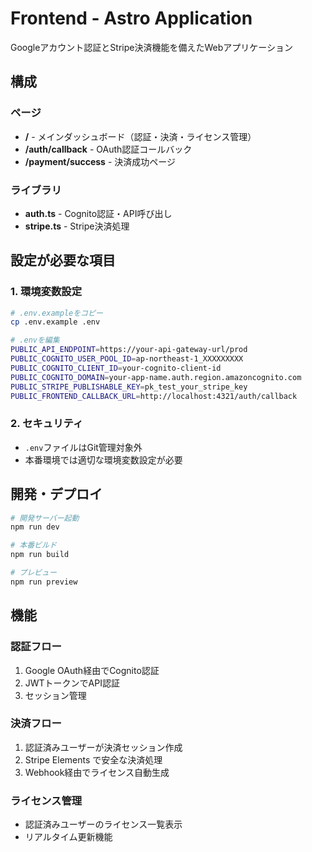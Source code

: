 # Frontend - Astro Application

Googleアカウント認証とStripe決済機能を備えたWebアプリケーション

## 構成

### ページ
- **/** - メインダッシュボード（認証・決済・ライセンス管理）
- **/auth/callback** - OAuth認証コールバック
- **/payment/success** - 決済成功ページ

### ライブラリ
- **auth.ts** - Cognito認証・API呼び出し
- **stripe.ts** - Stripe決済処理

## 設定が必要な項目

### 1. 環境変数設定
```bash
# .env.exampleをコピー
cp .env.example .env

# .envを編集
PUBLIC_API_ENDPOINT=https://your-api-gateway-url/prod
PUBLIC_COGNITO_USER_POOL_ID=ap-northeast-1_XXXXXXXXX
PUBLIC_COGNITO_CLIENT_ID=your-cognito-client-id
PUBLIC_COGNITO_DOMAIN=your-app-name.auth.region.amazoncognito.com
PUBLIC_STRIPE_PUBLISHABLE_KEY=pk_test_your_stripe_key
PUBLIC_FRONTEND_CALLBACK_URL=http://localhost:4321/auth/callback
```

### 2. セキュリティ
- `.env`ファイルはGit管理対象外
- 本番環境では適切な環境変数設定が必要

## 開発・デプロイ

```bash
# 開発サーバー起動
npm run dev

# 本番ビルド
npm run build

# プレビュー
npm run preview
```

## 機能

### 認証フロー
1. Google OAuth経由でCognito認証
2. JWTトークンでAPI認証
3. セッション管理

### 決済フロー
1. 認証済みユーザーが決済セッション作成
2. Stripe Elements で安全な決済処理
3. Webhook経由でライセンス自動生成

### ライセンス管理
- 認証済みユーザーのライセンス一覧表示
- リアルタイム更新機能